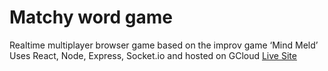 # Matchy word game

Realtime multiplayer browser game based on the improv game ‘Mind Meld’
Uses React, Node, Express, Socket.io and hosted on GCloud
[Live Site](https://matchywords.com/)
